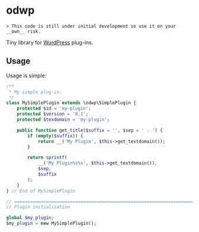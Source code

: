 # odwp

	> This code is still under initial development so use it on your __own__ risk.

Tiny library for [WordPress](https://wordpress.org/) plug-ins.

## Usage

Usage is simple:

```php
/**
 * My simple plug-in.
 */
class MySimplePlugin extends \odwp\SimplePlugin {
    protected $id = 'my-plugin';
    protected $version = '0.1';
    protected $texdomain = 'my-plugin';

    public function get_title($suffix = '', $sep = ' - ') {
        if (empty($suffix)) {
            return __('My Plugin', $this->get_textdomain());
        }

        return sprintf(
            __('My Plugin%s%s', $this->get_textdomain()),
            $sep,
            $suffix
        );
    }
} // End of MySimplePlugin

// ===========================================================================
// Plugin initialization

global $my_plugin;
$my_plugin = new MySimplePlugin();
```
